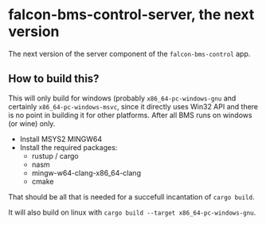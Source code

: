 # falcon-bms-control-server, the next version

The next version of the server component of the `falcon-bms-control` app.

## How to build this?

This will only build for windows (probably `x86_64-pc-windows-gnu` and certainly `x86_64-pc-windows-msvc`, since it directly uses Win32 API and there is no point in building it for other platforms. After all BMS runs on windows (or wine) only. 

- Install MSYS2 MINGW64
- Install the required packages:
	- rustup / cargo
	- nasm
	- mingw-w64-clang-x86_64-clang
	- cmake

That should be all that is needed for a succefull incantation of `cargo build`.

It will also build on linux with `cargo build --target x86_64-pc-windows-gnu`.


